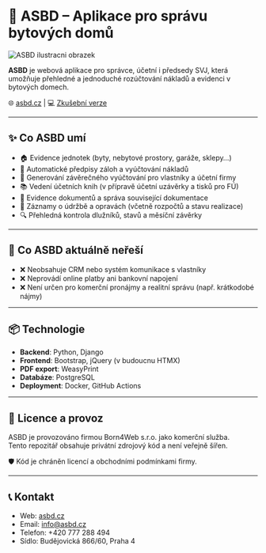 # 🏢 ASBD – Aplikace pro správu bytových domů

![ASBD ilustracni obrazek](asbd-obrazek.png)

**ASBD** je webová aplikace pro správce, účetní i předsedy SVJ, která umožňuje přehledné a jednoduché rozúčtování nákladů a evidenci v bytových domech.

🌐 [asbd.cz](https://asbd.cz/) | 💻 [Zkušební verze](https://asbd.cz/demo/)

---

## ✨ Co ASBD umí

- 🏠 Evidence jednotek (byty, nebytové prostory, garáže, sklepy…)
- 📄 Automatické předpisy záloh a vyúčtování nákladů
- 🧾 Generování závěrečného vyúčtování pro vlastníky a účetní firmy
- 📚 Vedení účetních knih (v přípravě účetní uzávěrky a tisků pro FÚ)
- 📁 Evidence dokumentů a správa související dokumentace
- 🔧 Záznamy o údržbě a opravách (včetně rozpočtů a stavu realizace)
- 🔍 Přehledná kontrola dlužníků, stavů a měsíční závěrky

---

## 🚫 Co ASBD aktuálně **neřeší**

- ❌ Neobsahuje CRM nebo systém komunikace s vlastníky
- ❌ Neprovádí online platby ani bankovní napojení
- ❌ Není určen pro komerční pronájmy a realitní správu (např. krátkodobé nájmy)

---

## 📦 Technologie

- **Backend**: Python, Django
- **Frontend**: Bootstrap, jQuery (v budoucnu HTMX)
- **PDF export**: WeasyPrint
- **Databáze**: PostgreSQL
- **Deployment**: Docker, GitHub Actions

---

## 🔐 Licence a provoz

ASBD je provozováno firmou Born4Web s.r.o. jako komerční služba.  
Tento repozitář obsahuje privátní zdrojový kód a není veřejně šířen.

🛡️ Kód je chráněn licencí a obchodními podmínkami firmy.

---

## 📞 Kontakt

- Web: [asbd.cz](https://www.asbd.cz/)
- Email: [info@asbd.cz](mailto:info@asbd.cz)
- Telefon: +420 777 288 494
- Sídlo: Budějovická 866/60, Praha 4

